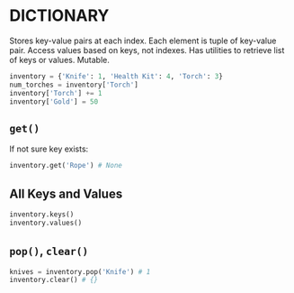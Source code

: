 # DICTIONARY

Stores key-value pairs at each index. Each element is tuple of key-value pair. Access values based on keys, not indexes. Has utilities to retrieve list of keys or values. Mutable.

```python
inventory = {'Knife': 1, 'Health Kit': 4, 'Torch': 3}
num_torches = inventory['Torch']
inventory['Torch'] += 1
inventory['Gold'] = 50
```

## `get()`

If not sure key exists:

```python
inventory.get('Rope') # None
```

## All Keys and Values

```python
inventory.keys()
inventory.values()
```

## `pop()`, `clear()`

```python
knives = inventory.pop('Knife') # 1
inventory.clear() # {}
```
